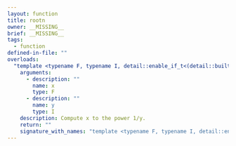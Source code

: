 ```yaml
---
layout: function
title: rootn
owner: __MISSING__
brief: __MISSING__
tags:
  - function
defined-in-file: ""
overloads:
  "template <typename F, typename I, detail::enable_if_t<(detail::builtin::is_genfloat<F>::value , detail::builtin::is_genint<I>::value), int> >\nF rootn(F, I)":
    arguments:
      - description: ""
        name: x
        type: F
      - description: ""
        name: y
        type: I
    description: Compute x to the power 1/y.
    return: ""
    signature_with_names: "template <typename F, typename I, detail::enable_if_t<(detail::builtin::is_genfloat<F>::value , detail::builtin::is_genint<I>::value), int> >\nF rootn(F x, I y)"
---
```

